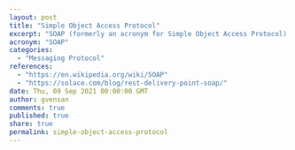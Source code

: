 ```yaml
---
layout: post
title: "Simple Object Access Protocol"
excerpt: "SOAP (formerly an acronym for Simple Object Access Protocol) is a messaging protocol specification for exchanging structured information in the implementation of web services in computer networks. It uses XML Information Set for its message format, and relies on application layer protocols, most often Hypertext Transfer Protocol (HTTP)"
acronym: "SOAP"
categories:
  - "Messaging Protocol"
references:
  - "https://en.wikipedia.org/wiki/SOAP"
  - "https://solace.com/blog/rest-delivery-point-soap/"
date: Thu, 09 Sep 2021 00:00:00 GMT
author: gvensan
comments: true
published: true
share: true
permalink: simple-object-access-protocol
---
```

